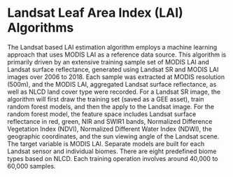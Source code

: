 # Landsat Leaf Area Index (LAI) Algorithms

The Landsat based LAI estimation algorithm employs a machine learning approach that uses MODIS LAI as a reference data source. This algorithm is primarily driven by an extensive training sample set of MODIS LAI and Landsat surface reflectance, generated using Landsat SR and MODIS LAI images over 2006 to 2018. Each sample was extracted at MODIS resolution (500m), and the MODIS LAI, aggregated Landsat surface reflectance, as well as NLCD land cover type were recorded. For a Landsat SR image, the algorithm will first draw the training set (saved as a GEE asset), train random forest models, and then the apply to the Landsat image. For the random forest model, the feature space includes Landsat surface reflectance in red, green, NIR and SWIR1 bands, Normalized Difference Vegetation Index (NDVI), Normalized Different Water Index (NDWI), the geographic coordinates, and the sun viewing angle of the Landsat scene. The target variable is MODIS LAI. Separate models are built for each Landsat sensor and individual biomes. There are eight predefined biome types based on NLCD. Each training operation involves around 40,000 to 60,000 samples.

